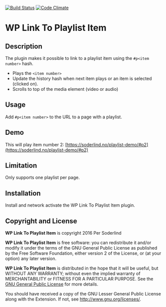 [![Build Status](https://travis-ci.org/soderlind/wp-link-to-playlist-item.svg?branch=master)](https://travis-ci.org/soderlind/wp-link-to-playlist-item) [![Code Climate](https://codeclimate.com/github/soderlind/wp-link-to-playlist-item/badges/gpa.svg)](https://codeclimate.com/github/soderlind/wp-link-to-playlist-item)
# WP Link To Playlist Item

## Description
The plugin makes it possible to link to a playlist item using the `#p<item number>` hash.
* Plays the `<item number>`
* Update the history hash when next item plays or an item is selected (clicked on).
* Scrolls to top of the media element (video or audio)

## Usage

Add `#p<item number>` to the URL to a page with a playlist.


## Demo

This will play item number 2: [https://soderlind.no/playlist-demo/#p2](https://soderlind.no/playlist-demo/#p2)

## Limitation

Only supports one playlist per page.

## Installation

Install and network activate the WP Link To Playlist Item plugin.

## Copyright and License

**WP Link To Playlist Item** is copyright 2016 Per Soderlind

**WP Link To Playlist Item** is free software: you can redistribute it and/or modify it under the terms of the GNU General Public License as published by the Free Software Foundation, either version 2 of the License, or (at your option) any later version.

**WP Link To Playlist Item** is distributed in the hope that it will be useful, but WITHOUT ANY WARRANTY; without even the implied warranty of MERCHANTABILITY or FITNESS FOR A PARTICULAR PURPOSE. See the [GNU General Public License](LICENSE) for more details.

You should have received a copy of the GNU Lesser General Public License along with the Extension. If not, see http://www.gnu.org/licenses/.

